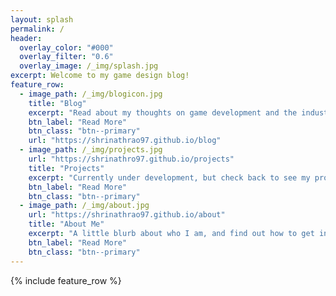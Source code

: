 ```yaml
---
layout: splash 
permalink: /
header:
  overlay_color: "#000"
  overlay_filter: "0.6"
  overlay_image: /_img/splash.jpg
excerpt: Welcome to my game design blog!
feature_row:
  - image_path: /_img/blogicon.jpg
    title: "Blog"
    excerpt: "Read about my thoughts on game development and the industry!"
    btn_label: "Read More"
    btn_class: "btn--primary"
    url: "https://shrinathrao97.github.io/blog"
  - image_path: /_img/projects.jpg
    url: "https://shrinathro97.github.io/projects"
    title: "Projects"
    excerpt: "Currently under development, but check back to see my projects!"
    btn_label: "Read More"
    btn_class: "btn--primary"
  - image_path: /_img/about.jpg
    url: "https://shrinathrao97.github.io/about"
    title: "About Me"
    excerpt: "A little blurb about who I am, and find out how to get in touch!"
    btn_label: "Read More"
    btn_class: "btn--primary"
---
```



{% include feature_row %}
